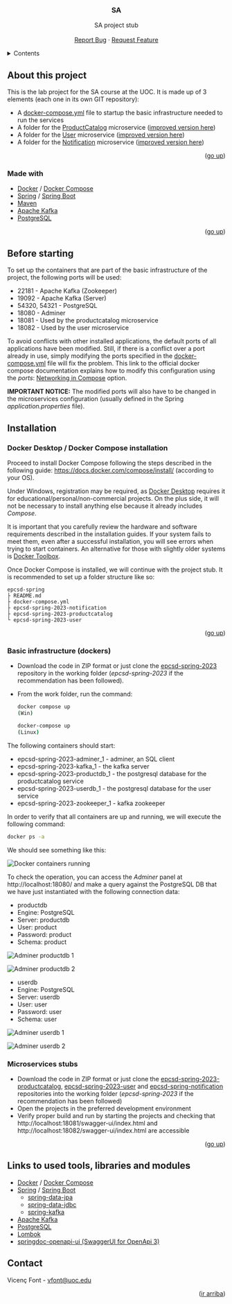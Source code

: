 <div id="top"></div>
<!--
*** Made using the Best-README-Template
*** https://github.com/othneildrew/Best-README-Template/blob/master/README.md
-->


<!-- PROJECT LOGO -->
<br />
<div align="center">
  <h3 align="center">SA</h3>

  <p align="center">
    SA project stub
    <br />
    <br />
    <a href="https://github.com/UOC-SA-AUTUMN-2023/epcsd-spring-2023/issues">Report Bug</a>
    ·
    <a href="https://github.com/UOC-SA-AUTUMN-2023/epcsd-spring-2023/issues">Request Feature</a>
  </p>
</div>



<!-- TABLE OF CONTENTS -->
<details>
  <summary>Contents</summary>
  <ol>
    <li>
      <a href="#about-this-project">About this project</a>
      <ul>
        <li><a href="#made-with">Made with</a></li>
      </ul>
    </li>
    <li>
      <a href="#before-starting">Before starting</a>
    </li>
    <li>
      <a href="#installation">Tnstallation</a>
      <ul>
        <li><a href="#docker-desktop--docker-compose-installation">Docker Desktop / Docker Compose installation</a></li>
        <li><a href="#basic-infrastructure-dockers">Basic infrastructure (dockers)</a></li>
        <li><a href="#microservices-stubs">Microservices stubs</a></li>
      </ul>
    </li>
    <li><a href="#links-to-tools-libraries-and-used-modules">Links to tools, libraries and used modules</a></li>
    <li><a href="#contact">Contact</a></li>
  </ol>
</details>

<!-- About this project -->
## About this project

This is the lab project for the SA course at the UOC. It is made up of 3 elements (each one in its own GIT repository):

* A <a href="https://github.com/UOC-SA-AUTUMN-2023/epcsd-spring-2023/blob/main/docker-compose.yml">docker-compose.yml</a> file to startup the basic infrastructure needed to run the services
* A folder for the <a href="https://github.com/UOC-SA-AUTUMN-2023/epcsd-spring-2023-productcatalog">ProductCatalog</a> microservice (<a href="https://github.com/UOC-SA-AUTUMN-2023/epcsd-spring-2023-productcatalog-improved">improved version here</a>)
* A folder for the <a href="https://github.com/UOC-SA-AUTUMN-2023/epcsd-spring-2023-user">User</a> microservice (<a href="https://github.com/UOC-SA-AUTUMN-2023/epcsd-spring-2023-user-improved">improved version here</a>)
* A folder for the <a href="https://github.com/UOC-SA-AUTUMN-2023/epcsd-spring-2023-notification">Notification</a> microservice (<a href="https://github.com/UOC-SA-AUTUMN-2023/epcsd-spring-2023-notification-improved">improved version here</a>)

<p align="right">(<a href="#top">go up</a>)</p>


### Made with

* [Docker](https://www.docker.com/) / [Docker Compose](https://github.com/docker/compose)
* [Spring](https://spring.io/) / [Spring Boot](https://spring.io/projects/spring-boot)
* [Maven](https://maven.apache.org/)
* [Apache Kafka](https://kafka.apache.org/)
* [PostgreSQL](https://www.postgresql.org/)

<p align="right">(<a href="#top">go up</a>)</p>


## Before starting

To set up the containers that are part of the basic infrastructure of the project, the following ports will be used:

* 22181 - Apache Kafka (Zookeeper)
* 19092 - Apache Kafka (Server)
* 54320, 54321 - PostgreSQL
* 18080 - Adminer
* 18081 - Used by the productcatalog microservice
* 18082 - Used by the user microservice

To avoid conflicts with other installed applications, the default ports of all applications have been modified. Still, if there is a conflict over a port already in use, simply modifying the ports specified in the [docker-compose.yml](https://github.com/UOC-SA-AUTUMN-2023/epcsd-spring-2023/blob/main/docker-compose.yml) file will fix the problem. This link to the official docker compose documentation explains how to modify this configuration using the _ports_: [Networking in Compose](https://docs.docker.com/compose/networking/) option.

__IMPORTANT NOTICE:__ The modified ports will also have to be changed in the microservices configuration (usually defined in the Spring _application.properties_ file).


## Installation

### Docker Desktop / Docker Compose installation

Proceed to install Docker Compose following the steps described in the following guide: https://docs.docker.com/compose/install/ (according to your OS).

Under Windows, registration may be required, as <a href="https://docs.docker.com/desktop/windows/install/">Docker Desktop</a>  requires it for educational/personal/non-commercial projects. On the plus side, it will not be necessary to install anything else because it already includes _Compose_.

It is important that you carefully review the hardware and software requirements described in the installation guides. If your system fails to meet them, even after a successful installation, you will see errors when trying to start containers. An alternative for those with slightly older systems is <a href="https://www.how2shout.com/how-to/how-to-install-docker-toolbox-using-chocolatey-choco-on-windows-10.html">Docker Toolbox</a>.

Once Docker Compose is installed, we will continue with the project stub. It is recommended to set up a folder structure like so:

```
epcsd-spring
├ README.md
├ docker-compose.yml
├ epcsd-spring-2023-notification
├ epcsd-spring-2023-productcatalog
└ epcsd-spring-2023-user
```

<p align="right">(<a href="#top">go up</a>)</p>


### Basic infrastructure (dockers)

* Download the code in ZIP format or just clone the <a href="https://github.com/UOC-SA-AUTUMN-2023/epcsd-spring-2023">epcsd-spring-2023</a> repository in the working folder (_epcsd-spring-2023_ if the recommendation has been followed).

* From the work folder, run the command:

  ```sh
  docker compose up
  (Win)
  ```
  ```sh
  docker-compose up
  (Linux)
  ```
  
The following containers should start:

* epcsd-spring-2023-adminer_1 - adminer, an SQL client
* epcsd-spring-2023-kafka_1 - the kafka server
* epcsd-spring-2023-productdb_1 - the postgresql database for the productcatalog service
* epcsd-spring-2023-userdb_1 - the postgresql database for the user service
* epcsd-spring-2023-zookeeper_1 - kafka zookeeper

In order to verify that all containers are up and running, we will execute the following command:

  ```sh
  docker ps -a
  ```
  
We should see something like this:

![Docker containers running](https://github.com/UOC-SA-AUTUMN-2023/epcsd-spring-2023/blob/main/docker__containers_running.PNG)

To check the operation, you can access the _Adminer_ panel at http://localhost:18080/ and make a query against the PostgreSQL DB that we have just instantiated with the following connection data:

* productdb
* Engine: PostgreSQL
* Server: productdb
* User: product
* Password: product
* Schema: product

![Adminer productdb 1](https://github.com/UOC-SA-AUTUMN-2023/epcsd-spring-2023/blob/main/adminer1.PNG)

![Adminer productdb 2](https://github.com/UOC-SA-AUTUMN-2023/epcsd-spring-2023/blob/main/adminer1_1.PNG)

* userdb
* Engine: PostgreSQL
* Server: userdb
* User: user
* Password: user
* Schema: user

![Adminer userdb 1](https://github.com/UOC-SA-AUTUMN-2023/epcsd-spring-2023/blob/main/adminer2.PNG)

![Adminer userdb 2](https://github.com/UOC-SA-AUTUMN-2023/epcsd-spring-2023/blob/main/adminer2_1.PNG)


### Microservices stubs

* Download the code in ZIP format or just clone the <a href="https://github.com/UOC-SA-AUTUMN-2023/epcsd-spring-2023-productcatalog">epcsd-spring-2023-productcatalog</a>, <a href="https://github.com/UOC-SA-AUTUMN-2023/epcsd-spring-2023-user">epcsd-spring-2023-user</a> and <a href="https://github.com/UOC-SA-AUTUMN-2023/epcsd-spring-notification">epcsd-spring-notification</a> repositories into the working folder (_epcsd-spring-2023_ if the recommendation has been followed)
* Open the projects in the preferred development environment
* Verify proper build and run by starting the projects and checking that http://localhost:18081/swagger-ui/index.html and http://localhost:18082/swagger-ui/index.html are accessible

<p align="right">(<a href="#top">go up</a>)</p>


## Links to used tools, libraries and modules

* [Docker](https://www.docker.com/) / [Docker Compose](https://github.com/docker/compose)
* [Spring](https://spring.io/) / [Spring Boot](https://spring.io/projects/spring-boot)
  * [spring-data-jpa](https://spring.io/projects/spring-data-jpa)
  * [spring-data-jdbc](https://spring.io/projects/spring-data-jdbc)
  * [spring-kafka](https://spring.io/projects/spring-kafka)
* [Apache Kafka](https://kafka.apache.org/)
* [PostgreSQL](https://www.postgresql.org/)
* [Lombok](https://projectlombok.org/)
* [springdoc-openapi-ui (SwaggerUI for OpenApi 3)](https://github.com/springdoc/springdoc-openapi)


## Contact

Vicenç Font - vfont@uoc.edu

<p align="right">(<a href="#top">ir arriba</a>)</p>

